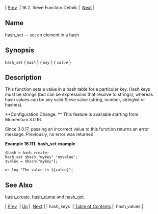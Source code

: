 | [Prev](sieve.ref.hash_keys)  | 16.2. Sieve Function Details |  [Next](sieve.ref.hash_values.php) |

<a name="sieve.ref.hash_set"></a>
## Name

hash_set — set an element in a hash

## Synopsis

`hash_set` { *`hash`* } { *`key`* } { *`value`* }

<a name="idp30958464"></a>
## Description

This function sets a value in a hash table for a particular key. Hash keys must be strings (but can be expressions that resolve to strings), whereas hash values can be any valid Sieve value (string, number, stringlist or hashes).

**Configuration Change. ** This feature is available starting from Momentum 3.0.16.

Since 3.0.17, passing an incorrect value to this function returns an error message. Previously, no error was returned.

<a name="example.set"></a>

**Example 16.111. hash_set example**

```
$hash = hash_create;
hash_set $hash "mykey" "myvalue";
$value = $hash["mykey"];

ec_log "The value is ${value}";
```

<a name="idp30966896"></a>
## See Also

[hash_create](sieve.ref.hash_create "hash_create"), [hash_dump](sieve.ref.hash_dump.php "hash_dump") and [hash_get](sieve.ref.hash_get.php "hash_get").

| [Prev](sieve.ref.hash_keys)  | [Up](sieve.ref.files.php) |  [Next](sieve.ref.hash_values.php) |
| hash_keys  | [Table of Contents](index) |  hash_values |
